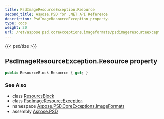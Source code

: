 ```yaml
---
title: PsdImageResourceException.Resource
second_title: Aspose.PSD for .NET API Reference
description: PsdImageResourceException property. 
type: docs
weight: 20
url: /net/aspose.psd.coreexceptions.imageformats/psdimageresourceexception/resource/
---
```

{{< psd/tize >}}
## PsdImageResourceException.Resource property

```csharp
public ResourceBlock Resource { get; }
```

### See Also

* class [ResourceBlock](../../../aspose.psd.fileformats.psd/resourceblock/)
* class [PsdImageResourceException](../)
* namespace [Aspose.PSD.CoreExceptions.ImageFormats](../../psdimageresourceexception/)
* assembly [Aspose.PSD](../../../)


